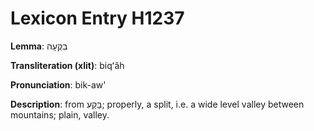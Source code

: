 # Lexicon Entry H1237

**Lemma**: בִּקְעָה

**Transliteration (xlit)**: biqʻâh

**Pronunciation**: bik-aw'

**Description**:
from בָּקַע; properly, a split, i.e. a wide level valley between mountains; plain, valley.
